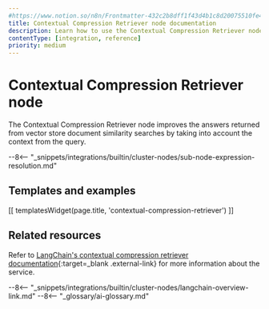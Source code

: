 ```yaml
---
#https://www.notion.so/n8n/Frontmatter-432c2b8dff1f43d4b1c8d20075510fe4
title: Contextual Compression Retriever node documentation
description: Learn how to use the Contextual Compression Retriever node in n8n. Follow technical documentation to integrate Contextual Compression Retriever node into your workflows.
contentType: [integration, reference]
priority: medium
---
```


# Contextual Compression Retriever node

The Contextual Compression Retriever node improves the answers returned from vector store document similarity searches by taking into account the context from the query.

--8<-- "_snippets/integrations/builtin/cluster-nodes/sub-node-expression-resolution.md"

## Templates and examples

<!-- see https://www.notion.so/n8n/Pull-in-templates-for-the-integrations-pages-37c716837b804d30a33b47475f6e3780 -->
[[ templatesWidget(page.title, 'contextual-compression-retriever') ]]

## Related resources

Refer to [LangChain's contextual compression retriever documentation](https://js.langchain.com/docs/how_to/contextual_compression/){:target=_blank .external-link} for more information about the service.

--8<-- "_snippets/integrations/builtin/cluster-nodes/langchain-overview-link.md"
--8<-- "_glossary/ai-glossary.md"
